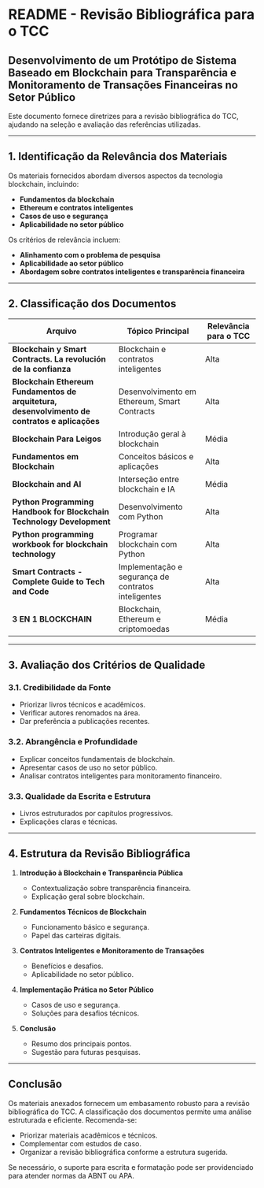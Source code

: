 # README - Revisão Bibliográfica para o TCC

## **Desenvolvimento de um Protótipo de Sistema Baseado em Blockchain para Transparência e Monitoramento de Transações Financeiras no Setor Público**

Este documento fornece diretrizes para a revisão bibliográfica do TCC, ajudando na seleção e avaliação das referências utilizadas.

---

## **1. Identificação da Relevância dos Materiais**
Os materiais fornecidos abordam diversos aspectos da tecnologia blockchain, incluindo:

- **Fundamentos da blockchain**
- **Ethereum e contratos inteligentes**
- **Casos de uso e segurança**
- **Aplicabilidade no setor público**

Os critérios de relevância incluem:
- **Alinhamento com o problema de pesquisa**
- **Aplicabilidade ao setor público**
- **Abordagem sobre contratos inteligentes e transparência financeira**

---

## **2. Classificação dos Documentos**

| **Arquivo** | **Tópico Principal** | **Relevância para o TCC** |
|------------|------------------|----------------------|
| **Blockchain y Smart Contracts. La revolución de la confianza** | Blockchain e contratos inteligentes | Alta |
| **Blockchain Ethereum Fundamentos de arquitetura, desenvolvimento de contratos e aplicações** | Desenvolvimento em Ethereum, Smart Contracts | Alta |
| **Blockchain Para Leigos** | Introdução geral à blockchain | Média |
| **Fundamentos em Blockchain** | Conceitos básicos e aplicações | Alta |
| **Blockchain and AI** | Interseção entre blockchain e IA | Média |
| **Python Programming Handbook for Blockchain Technology Development** | Desenvolvimento com Python | Alta |
| **Python programming workbook for blockchain technology** | Programar blockchain com Python | Alta |
| **Smart Contracts - Complete Guide to Tech and Code** | Implementação e segurança de contratos inteligentes | Alta |
| **3 EN 1 BLOCKCHAIN** | Blockchain, Ethereum e criptomoedas | Média |

---

## **3. Avaliação dos Critérios de Qualidade**

### **3.1. Credibilidade da Fonte**
- Priorizar livros técnicos e acadêmicos.
- Verificar autores renomados na área.
- Dar preferência a publicações recentes.

### **3.2. Abrangência e Profundidade**
- Explicar conceitos fundamentais de blockchain.
- Apresentar casos de uso no setor público.
- Analisar contratos inteligentes para monitoramento financeiro.

### **3.3. Qualidade da Escrita e Estrutura**
- Livros estruturados por capítulos progressivos.
- Explicações claras e técnicas.

---

## **4. Estrutura da Revisão Bibliográfica**

1. **Introdução à Blockchain e Transparência Pública**
   - Contextualização sobre transparência financeira.
   - Explicação geral sobre blockchain.

2. **Fundamentos Técnicos de Blockchain**
   - Funcionamento básico e segurança.
   - Papel das carteiras digitais.

3. **Contratos Inteligentes e Monitoramento de Transações**
   - Benefícios e desafios.
   - Aplicabilidade no setor público.

4. **Implementação Prática no Setor Público**
   - Casos de uso e segurança.
   - Soluções para desafios técnicos.

5. **Conclusão**
   - Resumo dos principais pontos.
   - Sugestão para futuras pesquisas.

---

## **Conclusão**

Os materiais anexados fornecem um embasamento robusto para a revisão bibliográfica do TCC. A classificação dos documentos permite uma análise estruturada e eficiente. Recomenda-se:

- Priorizar materiais acadêmicos e técnicos.
- Complementar com estudos de caso.
- Organizar a revisão bibliográfica conforme a estrutura sugerida.

Se necessário, o suporte para escrita e formatação pode ser providenciado para atender normas da ABNT ou APA.
